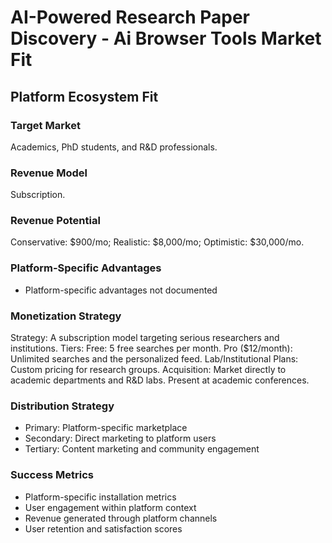 # AI-Powered Research Paper Discovery - Ai Browser Tools Market Fit

## Platform Ecosystem Fit

### Target Market
Academics, PhD students, and R&D professionals.

### Revenue Model
Subscription.

### Revenue Potential
Conservative: $900/mo; Realistic: $8,000/mo; Optimistic: $30,000/mo.

### Platform-Specific Advantages
- Platform-specific advantages not documented

### Monetization Strategy
Strategy: A subscription model targeting serious researchers and institutions. Tiers: Free: 5 free searches per month. Pro ($12/month): Unlimited searches and the personalized feed. Lab/Institutional Plans: Custom pricing for research groups. Acquisition: Market directly to academic departments and R&D labs. Present at academic conferences.

### Distribution Strategy
- Primary: Platform-specific marketplace
- Secondary: Direct marketing to platform users
- Tertiary: Content marketing and community engagement

### Success Metrics
- Platform-specific installation metrics
- User engagement within platform context
- Revenue generated through platform channels
- User retention and satisfaction scores
